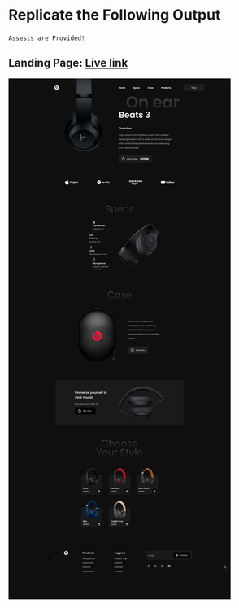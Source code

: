 # Replicate the Following Output

`Assests are Provided!`

## **Landing Page**: [Live link](https://neon-crostata-ce9c0c.netlify.app/)

![Project 5](./Main%20Landing%20page.png)
